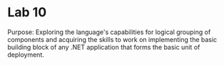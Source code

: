 # Lab 10

Purpose: Exploring the language's capabilities for logical grouping of components and acquiring the skills to work on implementing the basic building block of any .NET application that forms the basic unit of deployment.
